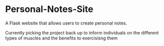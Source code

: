 # Personal-Notes-Site
A Flask website that allows users to create personal notes. 

Currently picking the project back up to inform individuals on the different types of muscles and the benefits to exercisisng them

